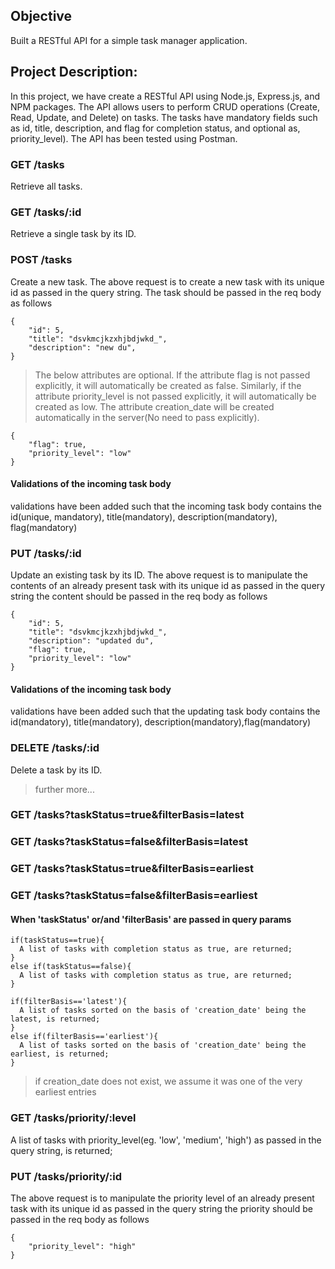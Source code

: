 ## Objective
Built a RESTful API for a simple task manager application.

## Project Description:
In this project, we have create a RESTful API using Node.js, Express.js, and NPM packages. The API allows users to perform CRUD operations (Create, Read, Update, and Delete) on tasks. The tasks have mandatory fields such as id, title, description, and flag for completion status, and optional as, priority_level). The API has been tested using Postman.


### GET /tasks 
Retrieve all tasks.

### GET /tasks/:id 
Retrieve a single task by its ID.

### POST /tasks
Create a new task.
The above request is to create a new task with its unique id as passed in the query string. The task should be passed in the req body as follows
```
{   
    "id": 5,
    "title": "dsvkmcjkzxhjbdjwkd_",
    "description": "new du", 
}
```
> The below attributes are optional. If the attribute flag is not passed explicitly, it will automatically be created as false. Similarly, if the attribute priority_level is not passed explicitly, it will automatically be created as low. The attribute creation_date will be created automatically in the server(No need to pass explicitly).
```
{
    "flag": true,
    "priority_level": "low" 
}
```
#### Validations of the incoming task body
validations have been added such that the incoming task body contains the id(unique, mandatory), title(mandatory), description(mandatory), flag(mandatory)

### PUT /tasks/:id
Update an existing task by its ID.
The above request is to manipulate the contents of an already present task with its unique id as passed in the query string
the content should be passed in the req body as follows
```
{   
    "id": 5,
    "title": "dsvkmcjkzxhjbdjwkd_",
    "description": "updated du",
    "flag": true,
    "priority_level": "low"  
}
```
#### Validations of the incoming task body
validations have been added such that the updating task body contains the id(mandatory), title(mandatory), description(mandatory),flag(mandatory)


### DELETE /tasks/:id
Delete a task by its ID.

>further more...

### GET /tasks?taskStatus=true&filterBasis=latest
### GET /tasks?taskStatus=false&filterBasis=latest
### GET /tasks?taskStatus=true&filterBasis=earliest
### GET /tasks?taskStatus=false&filterBasis=earliest

#### When 'taskStatus' or/and 'filterBasis' are passed in query params

```
if(taskStatus==true){
  A list of tasks with completion status as true, are returned;
}
else if(taskStatus==false){
  A list of tasks with completion status as true, are returned;
}

if(filterBasis=='latest'){
  A list of tasks sorted on the basis of 'creation_date' being the latest, is returned;
}
else if(filterBasis=='earliest'){
  A list of tasks sorted on the basis of 'creation_date' being the earliest, is returned;
}
```
> if creation_date does not exist, we assume it was one of the very earliest entries

### GET /tasks/priority/:level
A list of tasks with priority_level(eg. 'low', 'medium', 'high') as passed in the query string, is returned;
### PUT /tasks/priority/:id
The above request is to manipulate the priority level of an already present task with its unique id as passed in the query string
the priority should be passed in the req body as follows
```
{
    "priority_level": "high"
}
```


